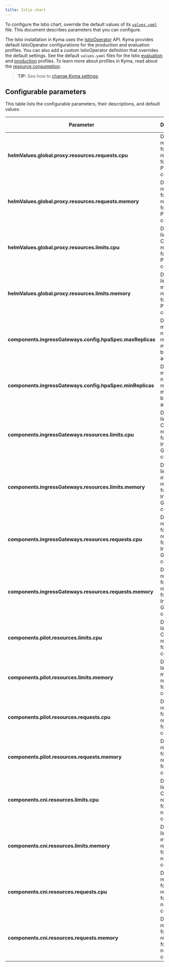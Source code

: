 ```yaml
---
title: Istio chart
---
```


To configure the Istio chart, override the default values of its [`values.yaml`](https://github.com/kyma-project/kyma/blob/main/resources/istio/values.yaml) file. This document describes parameters that you can configure.

The Istio installation in Kyma uses the [IstioOperator](https://istio.io/docs/reference/config/istio.operator.v1alpha1/) API. Kyma provides default IstioOperator configurations for the production and evaluation profiles. You can also add a custom IstioOperator definition that overrides the default settings. See the default `values.yaml` files for the Istio [evaluation](https://github.com/kyma-project/kyma/blob/main/resources/istio/profile-evaluation.yaml) and [production](https://github.com/kyma-project/kyma/blob/main/resources/istio/profile-production.yaml) profiles. To learn more about profiles in Kyma, read about the [resource consumption](../../04-operation-guides/operations/02-install-kyma.md#choose-resource-consumption).

>**TIP:** See how to [change Kyma settings](../../04-operation-guides/operations/03-change-kyma-config-values.md).

## Configurable parameters

This table lists the configurable parameters, their descriptions, and default values:

| Parameter                                                 | Description                                                              | Default value |
|-----------------------------------------------------------|--------------------------------------------------------------------------|:-------------:|
| **helmValues.global.proxy.resources.requests.cpu**        | Defines requests for CPU resources for the Proxy component.              |     `10m`     |
| **helmValues.global.proxy.resources.requests.memory**     | Defines requests for memory resources for the Proxy component.           |    `64Mi`     |
| **helmValues.global.proxy.resources.limits.cpu**          | Defines limits for CPU resources for the Proxy component.                |    `250m`     |
| **helmValues.global.proxy.resources.limits.memory**       | Defines limits for memory resources for the Proxy component.             |    `256Mi`    |
| **components.ingressGateways.config.hpaSpec.maxReplicas** | Defines the maximum number of replicas managed by the autoscaler.        |      `5`      |
| **components.ingressGateways.config.hpaSpec.minReplicas** | Defines the minimum number of replicas managed by the autoscaler.        |      `1`      |
| **components.ingressGateways.resources.limits.cpu**       | Defines limits for CPU resources for the Ingress Gateway component.      |    `2000m`    |
| **components.ingressGateways.resources.limits.memory**    | Defines limits for memory resources for the Ingress Gateway component.   |   `1024Mi`    |
| **components.ingressGateways.resources.requests.cpu**     | Defines requests for CPU resources for the Ingress Gateway component.    |    `100m`     |
| **components.ingressGateways.resources.requests.memory**  | Defines requests for memory resources for the Ingress Gateway component. |    `128Mi`    |
| **components.pilot.resources.limits.cpu**                 | Defines limits for CPU resources for the Pilot component.                |    `500m`     |
| **components.pilot.resources.limits.memory**              | Defines limits for memory resources for the Pilot component.             |   `1024Mi`    |
| **components.pilot.resources.requests.cpu**               | Defines requests for CPU resources for the Pilot component.              |    `100m`     |
| **components.pilot.resources.requests.memory**            | Defines requests for memory resources for the Pilot component.           |    `512Mi`    |
| **components.cni.resources.limits.cpu**                   | Defines limits for CPU resources for the CNI node component.             |    `500m`     |
| **components.cni.resources.limits.memory**                | Defines limits for memory resources for the CNI node component.          |   `1024Mi`    |
| **components.cni.resources.requests.cpu**                 | Defines requests for CPU resources for the CNI node component.           |    `100m`     |
| **components.cni.resources.requests.memory**              | Defines requests for memory resources for the CNI node component.        |    `512Mi`    |
